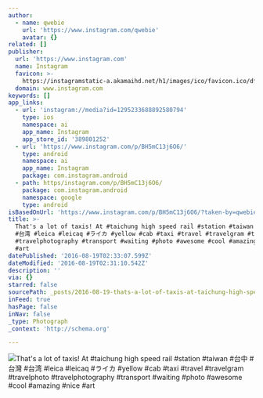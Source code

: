 ```yaml
---
author:
  - name: qwebie
    url: 'https://www.instagram.com/qwebie'
    avatar: {}
related: []
publisher:
  url: 'https://www.instagram.com'
  name: Instagram
  favicon: >-
    https://instagramstatic-a.akamaihd.net/h1/images/ico/favicon.ico/dfa85bb1fd63.ico
  domain: www.instagram.com
keywords: []
app_links:
  - url: 'instagram://media?id=1295233688892580794'
    type: ios
    namespace: ai
    app_name: Instagram
    app_store_id: '389801252'
  - url: 'https://www.instagram.com/p/BH5mC13j6O6/'
    type: android
    namespace: ai
    app_name: Instagram
    package: com.instagram.android
  - path: https/instagram.com/p/BH5mC13j6O6/
    package: com.instagram.android
    namespace: google
    type: android
isBasedOnUrl: 'https://www.instagram.com/p/BH5mC13j6O6/?taken-by=qwebie'
title: >-
  That's a lot of taxis! At #taichung high speed rail #station #taiwan #台中 #台灣
  #台湾 #leica #leicaq #ライカ #yellow #cab #taxi #travel #travelgram #travelphoto
  #travelphotography #transport #waiting #photo #awesome #cool #amazing #nice
  #art
datePublished: '2016-08-19T02:33:07.599Z'
dateModified: '2016-08-19T02:31:10.542Z'
description: ''
via: {}
starred: false
sourcePath: _posts/2016-08-19-thats-a-lot-of-taxis-at-taichung-high-speed-rail-station.md
inFeed: true
hasPage: false
inNav: false
_type: Photograph
_context: 'http://schema.org'

---
```

![That's a lot of taxis! At #taichung high speed rail #station #taiwan #台中 #台灣 #台湾 #leica #leicaq #ライカ #yellow #cab #taxi #travel #travelgram #travelphoto #travelphotography #transport #waiting #photo #awesome #cool #amazing #nice #art](https://scontent.cdninstagram.com/t51.2885-15/s640x640/sh0.08/e35/13712766_1705746386345510_296778056_n.jpg?ig_cache_key=MTI5NTIzMzY4ODg5MjU4MDc5NA%3D%3D.2)